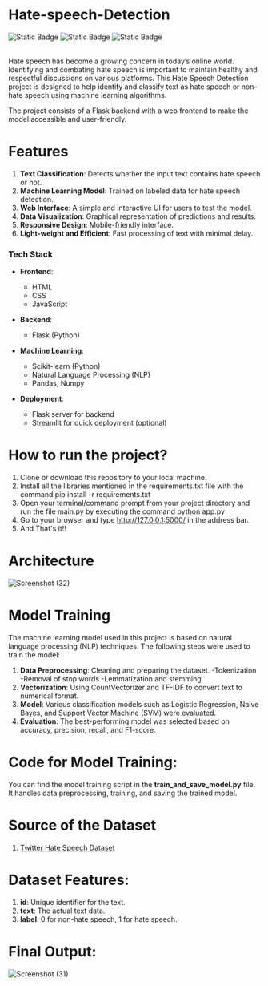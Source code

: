 # Hate-speech-Detection
![Static Badge](https://img.shields.io/badge/Python-3.8-blue)
![Static Badge](https://img.shields.io/badge/Framwork-Flask-red)
![Static Badge](https://img.shields.io/badge/Frontend-HTML%2FCSS%2FJS-Purple)

<br>
Hate speech has become a growing concern in today’s online world. Identifying and combating hate speech is important to maintain healthy and respectful discussions on various platforms. This Hate Speech Detection project is designed to help identify and classify text as hate speech or non-hate speech using machine learning algorithms.

The project consists of a Flask backend with a web frontend to make the model accessible and user-friendly.
# Features
1. **Text Classification**: Detects whether the input text contains hate speech or not.
2. **Machine Learning Model**: Trained on labeled data for hate speech detection.
3. **Web Interface**: A simple and interactive UI for users to test the model.
4. **Data Visualization**: Graphical representation of predictions and results.
5. **Responsive Design**: Mobile-friendly interface.
6. **Light-weight and Efficient**: Fast processing of text with minimal delay.

### Tech Stack
- **Frontend**:
  - HTML
  - CSS
  - JavaScript

- **Backend**:
  - Flask (Python)

- **Machine Learning**:
  - Scikit-learn (Python)
  - Natural Language Processing (NLP)
  - Pandas, Numpy

- **Deployment**:
  - Flask server for backend
  - Streamlit for quick deployment (optional)

# How to run the project?
1. Clone or download this repository to your local machine.
2. Install all the libraries mentioned in the requirements.txt file with the command pip install -r requirements.txt
3. Open your terminal/command prompt from your project directory and run the file main.py by executing the command python app.py
4. Go to your browser and type http://127.0.0.1:5000/ in the address bar.
5. And That's it!!

# Architecture
![Screenshot (32)](https://github.com/user-attachments/assets/3d9332ad-1a91-4150-8ac6-d797332562f7)

# Model Training
The machine learning model used in this project is based on natural language processing (NLP) techniques. The following steps were used to train the model:

1. **Data Preprocessing**: Cleaning and preparing the dataset.
    -Tokenization
    -Removal of stop words
    -Lemmatization and stemming
2. **Vectorization**: Using CountVectorizer and TF-IDF to convert text to numerical format.
3. **Model**: Various classification models such as Logistic Regression, Naive Bayes, and Support Vector Machine (SVM) were evaluated.
4. **Evaluation**: The best-performing model was selected based on accuracy, precision, recall, and F1-score.

# Code for Model Training:
You can find the model training script in the **train_and_save_model.py** file. 
<br>
It handles data preprocessing, training, and saving the trained model.

# Source of the Dataset
1. [Twitter Hate Speech Dataset](https://www.kaggle.com/datasets/mrmorj/hate-speech-and-offensive-language-dataset)

# Dataset Features:
1. **id**: Unique identifier for the text.
2. **text**: The actual text data.
3. **label**: 0 for non-hate speech, 1 for hate speech.

# Final Output:
![Screenshot (31)](https://github.com/user-attachments/assets/f0b13b8f-d014-4330-945a-566a3cb01c84)

